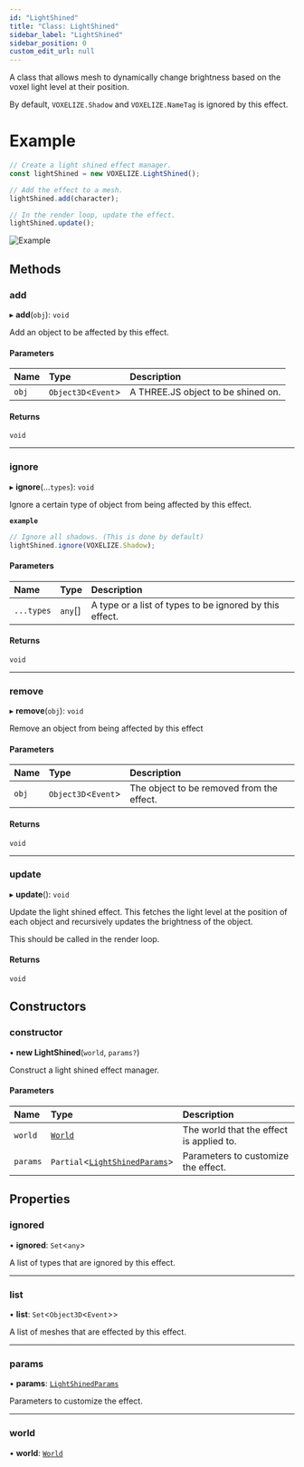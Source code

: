 ```yaml
---
id: "LightShined"
title: "Class: LightShined"
sidebar_label: "LightShined"
sidebar_position: 0
custom_edit_url: null
---
```


A class that allows mesh to dynamically change brightness based on the voxel light level at their position.

By default, `VOXELIZE.Shadow` and `VOXELIZE.NameTag` is ignored by this effect.

# Example
```ts
// Create a light shined effect manager.
const lightShined = new VOXELIZE.LightShined();

// Add the effect to a mesh.
lightShined.add(character);

// In the render loop, update the effect.
lightShined.update();
```

![Example](/img/light-shined.png)

## Methods

### add

▸ **add**(`obj`): `void`

Add an object to be affected by this effect.

#### Parameters

| Name | Type | Description |
| :------ | :------ | :------ |
| `obj` | `Object3D`<`Event`\> | A THREE.JS object to be shined on. |

#### Returns

`void`

___

### ignore

▸ **ignore**(...`types`): `void`

Ignore a certain type of object from being affected by this effect.

**`example`**
```ts
// Ignore all shadows. (This is done by default)
lightShined.ignore(VOXELIZE.Shadow);
```

#### Parameters

| Name | Type | Description |
| :------ | :------ | :------ |
| `...types` | `any`[] | A type or a list of types to be ignored by this effect. |

#### Returns

`void`

___

### remove

▸ **remove**(`obj`): `void`

Remove an object from being affected by this effect

#### Parameters

| Name | Type | Description |
| :------ | :------ | :------ |
| `obj` | `Object3D`<`Event`\> | The object to be removed from the effect. |

#### Returns

`void`

___

### update

▸ **update**(): `void`

Update the light shined effect. This fetches the light level at the position of
each object and recursively updates the brightness of the object.

This should be called in the render loop.

#### Returns

`void`

## Constructors

### constructor

• **new LightShined**(`world`, `params?`)

Construct a light shined effect manager.

#### Parameters

| Name | Type | Description |
| :------ | :------ | :------ |
| `world` | [`World`](World.md) | The world that the effect is applied to. |
| `params` | `Partial`<[`LightShinedParams`](../modules.md#lightshinedparams-94)\> | Parameters to customize the effect. |

## Properties

### ignored

• **ignored**: `Set`<`any`\>

A list of types that are ignored by this effect.

___

### list

• **list**: `Set`<`Object3D`<`Event`\>\>

A list of meshes that are effected by this effect.

___

### params

• **params**: [`LightShinedParams`](../modules.md#lightshinedparams-94)

Parameters to customize the effect.

___

### world

• **world**: [`World`](World.md)

